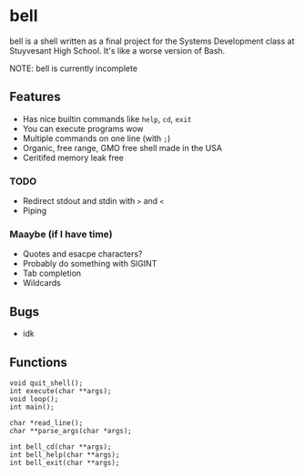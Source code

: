 # bell

bell is a shell written as a final project for the Systems Development class at Stuyvesant High School.
It's like a worse version of Bash.

NOTE: bell is currently incomplete

## Features

- Has nice builtin commands like `help`, `cd`, `exit`
- You can execute programs wow
- Multiple commands on one line (with `;`)
- Organic, free range, GMO free shell made in the USA
- Ceritifed memory leak free

### TODO
- Redirect stdout and stdin with `>` and `<`
- Piping

### Maaybe (if I have time)
- Quotes and esacpe characters?
- Probably do something with SIGINT
- Tab completion
- Wildcards

## Bugs
- idk

## Functions
```
void quit_shell();
int execute(char **args);
void loop();
int main();

char *read_line();
char **parse_args(char *args);

int bell_cd(char **args);
int bell_help(char **args);
int bell_exit(char **args);
```
